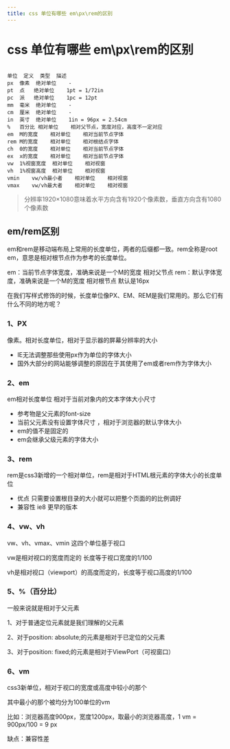 ```yaml
---
title: css 单位有哪些 em\px\rem的区别
---
```


# css 单位有哪些 em\px\rem的区别

```

单位	定义	类型	描述
px	像素	绝对单位	-
pt	点	绝对单位	1pt = 1/72in
pc	派	绝对单位	1pc = 12pt
mm	毫米	绝对单位	-
cm	厘米	绝对单位	-
in	英寸	绝对单位	1in = 96px = 2.54cm
%	百分比	相对单位	相对父节点，宽度对应，高度不一定对应
em	M的宽度	相对单位	相对当前节点字体
rem	M的宽度	相对单位	相对根结点字体
ch	0的宽度	相对单位	相对当前节点字体
ex	x的宽度	相对单位	相对当前节点字体
vw	1%视窗宽度	相对单位	相对视窗
vh	1%视窗高度	相对单位	相对视窗
vmin	vw/vh最小者	相对单位	相对视窗
vmax	vw/vh最大者	相对单位	相对视窗
```

>分辨率1920×1080意味着水平方向含有1920个像素数，垂直方向含有1080个像素数

## em/rem区别

em和rem是移动端布局上常用的长度单位，两者的后缀都一致。rem全称是root em，意思是相对根节点作为参考的长度单位。

em：当前节点字体宽度，准确来说是一个M的宽度 相对父节点
rem：默认字体宽度，准确来说是一个M的宽度 相对根节点 默认是16px



在我们写样式修饰的时候，长度单位像PX、EM、REM是我们常用的。那么它们有什么不同的地方呢？

### 1、PX 

像素。相对长度单位，相对于显示器的屏幕分辨率的大小

- IE无法调整那些使用px作为单位的字体大小
- 国外大部分的网站能够调整的原因在于其使用了em或者rem作为字体大小

### 2、em

em相对长度单位 相对于当前对象内的文本字体大小尺寸

- 参考物是父元素的font-size
- 当前父元素没有设置字体尺寸 ，相对于浏览器的默认字体大小
- em的值不是固定的
- em会继承父级元素的字体大小

### 3、rem

rem是css3新增的一个相对单位，rem是相对于HTML根元素的字体大小的长度单位

- 优点 只需要设置根目录的大小就可以把整个页面的的比例调好
- 兼容性 ie8 更早的版本

### 4、vw、vh

vw、vh、vmax、vmin 这四个单位基于视口

vw是相对视口的宽度而定的 长度等于视口宽度的1/100

vh是相对视口（viewport）的高度而定的，长度等于视口高度的1/100

### 5、%（百分比）

一般来说就是相对于父元素

1、对于普通定位元素就是我们理解的父元素

2、对于position: absolute;的元素是相对于已定位的父元素

3、对于position: fixed;的元素是相对于ViewPort（可视窗口）



### 6、vm

css3新单位，相对于视口的宽度或高度中较小的那个

其中最小的那个被均分为100单位的vm

比如：浏览器高度900px，宽度1200px，取最小的浏览器高度，1 vm = 900px/100 = 9 px

缺点：兼容性差
